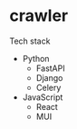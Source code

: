 # crawler
Tech stack
- Python
  -   FastAPI
  -   Django
  -   Celery
- JavaScript
  -   React
  -   MUI
